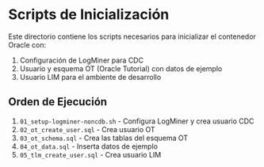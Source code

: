 # Scripts de Inicialización

Este directorio contiene los scripts necesarios para inicializar el contenedor Oracle con:

1. Configuración de LogMiner para CDC
2. Usuario y esquema OT (Oracle Tutorial) con datos de ejemplo
3. Usuario LIM para el ambiente de desarrollo

## Orden de Ejecución
1. `01_setup-logminer-noncdb.sh` - Configura LogMiner y crea usuario CDC
2. `02_ot_create_user.sql` - Crea usuario OT
3. `03_ot_schema.sql` - Crea las tablas del esquema OT
4. `04_ot_data.sql` - Inserta datos de ejemplo
5. `05_tlm_create_user.sql` - Crea usuario LIM